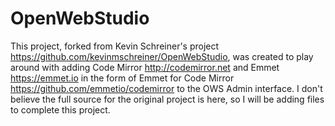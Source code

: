 # OpenWebStudio

This project, forked from Kevin Schreiner's project https://github.com/kevinmschreiner/OpenWebStudio, was created to play around with
adding Code Mirror http://codemirror.net and Emmet https://emmet.io in the form of Emmet for Code Mirror https://github.com/emmetio/codemirror to the OWS Admin interface.  I don't believe the full source for the original project is here, so I will be adding files to complete this project.
